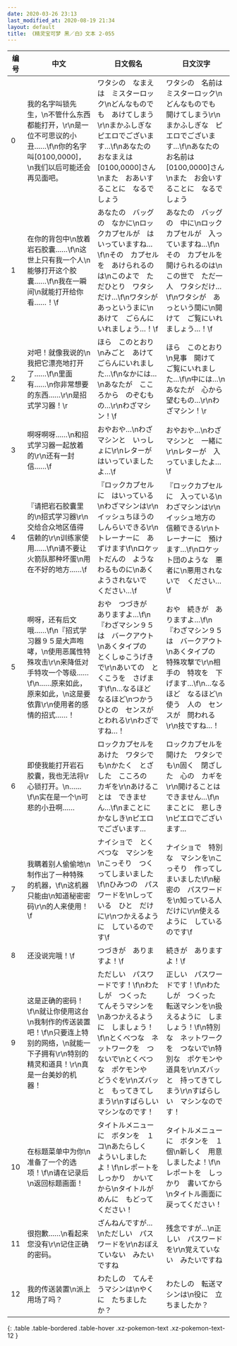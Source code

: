 ```yaml
---
date: 2020-03-26 23:13
last_modified_at: 2020-08-19 21:34
layout: default
title: 《精灵宝可梦 黑／白》文本 2-055
---
```

| 编号 | 中文 | 日文假名 | 日文汉字 |
| ---- | ---- | ---- | --- |
| 0 | 我的名字叫锁先生，\n不管什么东西都能打开，\r\n是一位不可思议的小丑……\f\n你的名字叫[0100,0000]，\n我们以后可能还会再见面吧。 | ワタシの　なまえは　ミスターロック\nどんなものでも　あけてしまう\r\nまかふしぎな　ピエロでございます…\f\nあなたの　おなまえは　[0100,0000]さん\nまた　おあいすることに　なるでしょう | ワタシの　名前は　ミスターロック\nどんなものでも　開けてしまう\r\nまかふしぎな　ピエロでございます…\f\nあなたの　お名前は　[0100,0000]さん\nまた　お会いすることに　なるでしょう |
| 1 | 在你的背包中\n放着岩石胶囊……\f\n这世上只有我一个人\n能够打开这个胶囊……\f\n我在一瞬间\n就能打开给你看……！\f | あなたの　バッグの　なかに\nロックカプセルが　はいっていますね…\f\nその　カプセルを　あけられるのは\nこのよで　ただひとり　ワタシだけ…\f\nワタシが　あっというまに\nあけて　ごらんにいれましょう…！\f | あなたの　バッグの　中に\nロックカプセルが　入っていますね…\f\nその　カプセルを　開けられるのは\nこの世で　ただ一人　ワタシだけ…\f\nワタシが　あっという間に\n開けて　ご覧にいれましょう…！\f |
| 2 | 对吧！就像我说的\n我把它漂亮地打开了……\f\n里面有……\n你非常想要的东西……\r\n是招式学习器！\r | ほら　このとおり\nみごと　あけて　ごらんにいれました…\f\nなかには…\nあなたが　こころから　のぞむもの…\r\nわざマシン！\f | ほら　このとおり\n見事　開けて　ご覧にいれました…\f\n中には…\nあなたが　心から　望むもの…\r\nわざマシン！\r |
| 3 | 啊呀啊呀……\n和招式学习器一起放着的\r\n还有一封信……\f | おやおや…\nわざマシンと　いっしょに\r\nレターが　はいっていましたよ…\f | おやおや…\nわざマシンと　一緒に\r\nレターが　入っていましたよ…\f |
| 4 | 『请把岩石胶囊里的\n招式学习器\r\n交给合众地区值得信赖的\r\n训练家使用……\f\n请不要让火箭队那种坏蛋\n用在不好的地方……\f | 『ロックカプセルに　はいっている\nわざマシンは\r\nイッシュちほうの　しんらいできる\r\nトレーナーに　あずけます\f\nロケットだんの　ような　わるものに\nあくようされないで　ください…\f | 『ロックカプセルに　入っている\nわざマシンは\r\nイッシュ地方の　信頼できる\r\nトレーナーに　預けます…\f\nロケット団のような　悪者に\n悪用されないで　ください…\f |
| 5 | 啊呀，还有后文哦……\f\n『招式学习器９５是大声咆哮，\n使用恶属性特殊攻击\r\n来降低对手特攻一个等级……\f\n……原来如此，原来如此，\n这是要依靠\r\n使用者的感情的招式……！ | おや　つづきが　ありますよ…\f\n『わざマシン９５は　バークアウト\nあくタイプの　とくしゅこうげきで\r\nあいての　とくこうを　さげます\f\n…なるほど　なるほど\nつかう　ひとの　センスが　とわれる\r\nわざですね…！ | おや　続きが　ありますよ…\f\n『わざマシン９５は　バークアウト\nあくタイプの　特殊攻撃で\r\n相手の　特攻を　下げます…\f\n…なるほど　なるほど\n使う　人の　センスが　問われる\r\n技ですね…！ |
| 6 | 即使我能打开岩石胶囊，我也无法将\r心锁打开。\n……\f\n实在是一个\n可悲的小丑啊…… | ロックカプセルを　あけた　ワタシでも\nかたく　とざした　こころの　カギを\r\nあけることは　できません…\f\nまことに　かなしき\nピエロでございます… | ロックカプセルを　開けた　ワタシでも\n固く　閉ざした　心の　カギを\r\n開けることは　できません…\f\nまことに　悲しき\nピエロでございます… |
| 7 | 我瞒着别人偷偷地\n制作出了一种特殊的机器，\f\n这机器只能由\n知道秘密密码\r\n的人来使用！\f | ナイショで　とくべつな　マシンを\nこっそり　つくってしまいました\f\nひみつの　パスワードを\nしっている　ひと　だけに\r\nつかえるように　しているのです\f | ナイショで　特別な　マシンを\nこっそり　作ってしまいました\f\n秘密の　パスワードを\n知っている人だけに\r\n使えるように　しているのです\f |
| 8 | 还没说完哦！\f | つづきが　ありますよ！\f | 続きが　ありますよ！\f |
| 9 | 这是正确的密码！\f\n就让你使用这台\n我制作的传送装置吧！\f\n只要连上特别的网络，\n就能一下子拥有\r\n特别的精灵和道具！\r\n真是一台美妙的机器！ | ただしい　パスワードです！\f\nわたしが　つくった　てんそうマシンを\nあつかえるように　しましょう！\f\nとくべつな　ネットワークを　つないで\nとくべつな　ポケモンや　どうぐを\r\nズバッと　もってきてしまう\r\nすばらしい　マシンなのです！ | 正しい　パスワードです！\f\nわたしが　つくった　転送マシンを\n扱えるように　しましょう！\f\n特別な　ネットワークを　つないで\n特別な　ポケモンや　道具を\r\nズバッと　持ってきてしまう\r\nすばらしい　マシンなのです！ |
| 10 | 在标题菜单中为你\n准备了一个的选项！\f\n请在记录后\n返回标题画面！ | タイトルメニューに　ボタンを　１コ\nあたらしく　よういしましたよ！\f\nレポートを　しっかり　かいてから\nタイトルがめんに　もどってください！ | タイトルメニューに　ボタンを　１個\n新しく　用意しましたよ！\f\nレポートを　しっかり　書いてから\nタイトル画面に　戻ってください！ |
| 11 | 很抱歉……\n看起来您没有\r\n记住正确的密码。 | ざんねんですが…\nただしい　パスワードを\r\nおぼえていない　みたいですね | 残念ですが…\n正しい　パスワードを\r\n覚えていない　みたいですね |
| 12 | 我的传送装置\n派上用场了吗？ | わたしの　てんそうマシンは\nやくに　たちましたか？ | わたしの　転送マシンは\n役に　立ちましたか？ |
{: .table .table-bordered .table-hover .xz-pokemon-text .xz-pokemon-text-12 }